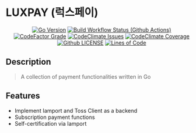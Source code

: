 # LUXPAY (럭스페이)
<div align="center">

[![Go Version](https://img.shields.io/github/go-mod/go-version/luxrobo/luxpay)](https://github.com/luxrobo/luxpay)
[![Build Workflow Status (Github Actions)](https://img.shields.io/github/workflow/status/LUXROBO/luxpay/Build%20Status/main)](https://github.com/LUXROBO/luxpay/actions)
[![CodeFactor Grade](https://img.shields.io/codefactor/grade/github/luxrobo/luxpay)](https://www.codefactor.io/repository/github/luxrobo/luxpay/overview/main)
[![CodeClimate Issues](https://img.shields.io/codeclimate/issues/luxrobo/luxpay)](https://github.com/LUXROBO/luxpay/tree/main)
[![CodeClimate Coverage](https://img.shields.io/codeclimate/coverage/luxrobo/luxpay)](https://github.com/LUXROBO/luxpay/tree/main/test)
[![Github LICENSE](https://img.shields.io/github/license/luxrobo/luxpay)](https://github.com/LUXROBO/luxpay/blob/main/LICENSE)
[![Lines of Code](https://img.shields.io/tokei/lines/github/luxrobo/luxpay)](https://github.com/LUXROBO/luxpay/tree/develop/src)

</div>

## Description
> A collection of payment functionalities written in Go

## Features
- Implement Iamport and Toss Client as a backend
- Subscription payment functions
- Self-certification via Iamport
